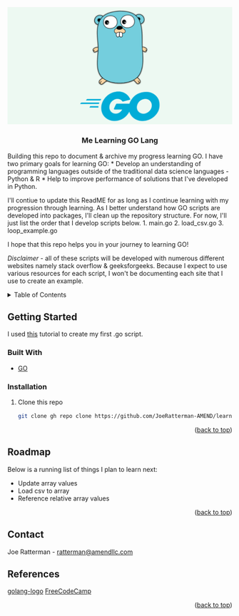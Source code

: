<div id="top"></div>

<!-- PROJECT LOGO -->
<br />
<div align="center">
  <a href="https://github.com/JoeRatterman-AMEND/learning-go-lang">
    <img src="support-docs/golang.png" alt="Logo">
  </a>
</div>

<h3 align="center">Me Learning GO Lang</h3>

Building this repo to document & archive my progress learning GO. I have two primary goals for learning GO: 
    * Develop an understanding of programming languages outside of the traditional data science languages - Python & R
    * Help to improve performance of solutions that I've developed in Python. 

I'll contiue to update this ReadME for as long as I continue learning with my progression through learning. As I better understand how GO scripts are developed into packages, I'll clean up the repository structure. For now, I'll just list the order that I develop scripts below. 
    1. main.go
    2. load_csv.go
    3. loop_example.go

I hope that this repo helps you in your journey to learning GO!

*Disclaimer* - all of these scripts will be developed with numerous different websites namely stack overflow & geeksforgeeks. Because I expect to use various resources for each script, I won't be documenting each site that I use to create an example. 


<!-- TABLE OF CONTENTS -->
<details>
  <summary>Table of Contents</summary>
  <ol>
    <li>
      <a href="#about-the-project">About The Project</a>
      <ul>
        <li><a href="#built-with">Built With</a></li>
      </ul>
    </li>
    <li>
      <a href="#getting-started">Getting Started</a>
      <ul>
        <li><a href="#prerequisites">Prerequisites</a></li>
        <li><a href="#installation">Installation</a></li>
        <li><a href="#configuration">Configuration</a></li>
      </ul>
    </li>
    <li><a href="#usage">Usage</a></li>
    <li><a href="#roadmap">Roadmap</a></li>
    <li><a href="#contact">Contact</a></li>
  </ol>
</details>



<!-- GETTING STARTED -->
## Getting Started

I used [this](https://www.digitalocean.com/community/tutorials/how-to-use-go-modules) tutorial to create my first .go script. 

### Built With

* [GO](https://go.dev/ref/mod)

### Installation

1. Clone this repo
   ```sh
   git clone gh repo clone https://github.com/JoeRatterman-AMEND/learning-go-lang
   ```

<p align="right">(<a href="#top">back to top</a>)</p>


<!-- ROADMAP -->
## Roadmap

Below is a running list of things I plan to learn next:

- Update array values
- Load csv to array
- Reference relative array values


<p align="right">(<a href="#top">back to top</a>)</p>

<!-- CONTACT -->
## Contact

Joe Ratterman - ratterman@amendllc.com

<!-- MARKDOWN LINKS & IMAGES -->
## References
[golang-logo](support-docs/golang.png)
[FreeCodeCamp](https://www.freecodecamp.org/news/what-is-go-programming-language/)

<p align="right">(<a href="#top">back to top</a>)</p>


